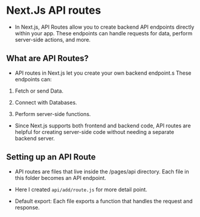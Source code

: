 # Next.Js API routes

- In Next.js, API Routes allow you to create backend API endpoints directly within your app. These endpoints can handle requests for data, perform server-side actions, and more.

## What are API Routes?

- API routes in Next.js let you create your own backend endpoint.s These endpoints can: 

1. Fetch or send Data.

2. Connect with Databases.

3. Perform server-side functions.

- Since Next.js supports both frontend and backend code, API routes are helpful for creating server-side code without needing a separate backend server.

## Setting up an API Route

- API routes are files that live inside the /pages/api directory. Each file in this folder becomes an API endpoint.

- Here I created `api/add/route.js` for more detail point.

- Default export: Each file exports a function that handles the request and response.